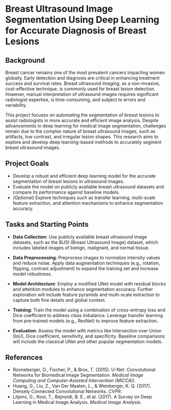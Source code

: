 
# **Breast Ultrasound Image Segmentation Using Deep Learning for Accurate Diagnosis of Breast Lesions**

## **Background**

Breast cancer remains one of the most prevalent cancers impacting women globally. Early detection and diagnosis are critical in enhancing treatment success and survival rates. Breast ultrasound imaging, as a non-invasive, cost-effective technique, is commonly used for breast lesion detection. However, manual interpretation of ultrasound images requires significant radiologist expertise, is time-consuming, and subject to errors and variability.

This project focuses on automating the segmentation of breast lesions to assist radiologists in more accurate and efficient image analysis. Despite advancements in deep learning for medical image segmentation, challenges remain due to the complex nature of breast ultrasound images, such as artifacts, low contrast, and irregular lesion shapes. This research aims to explore and develop deep learning-based methods to accurately segment breast ultrasound images.


## **Project Goals**

- Develop a robust and efficient deep learning model for the accurate segmentation of breast lesions in ultrasound images.
- Evaluate the model on publicly available breast ultrasound datasets and compare its performance against baseline models.
- *(Optional)* Explore techniques such as transfer learning, multi-scale feature extraction, and attention mechanisms to enhance segmentation accuracy.


## **Tasks and Starting Points**

- **Data Collection**: Use publicly available breast ultrasound image datasets, such as the BUSI (Breast Ultrasound Image) dataset, which includes labeled images of benign, malignant, and normal tissue.
  
- **Data Preprocessing**: Preprocess images to normalize intensity values and reduce noise. Apply data augmentation techniques (e.g., rotation, flipping, contrast adjustment) to expand the training set and increase model robustness.
  
- **Model Architecture**: Employ a modified UNet model with residual blocks and attention modules to enhance segmentation accuracy. Further exploration will include feature pyramids and multi-scale extraction to capture both fine details and global context.
  
- **Training**: Train the model using a combination of cross-entropy loss and Dice coefficient to address class imbalance. Leverage transfer learning from pre-trained models (e.g., ResNet) to improve feature extraction.
  
- **Evaluation**: Assess the model with metrics like Intersection over Union (IoU), Dice coefficient, sensitivity, and specificity. Baseline comparisons will include the classical UNet and other popular segmentation models.


## **References**

- Ronneberger, O., Fischer, P., & Brox, T. (2015). U-Net: Convolutional Networks for Biomedical Image Segmentation. *Medical Image Computing and Computer-Assisted Intervention (MICCAI)*.
- Huang, G., Liu, Z., Van Der Maaten, L., & Weinberger, K. Q. (2017). Densely Connected Convolutional Networks. *CVPR*.
- Litjens, G., Kooi, T., Bejnordi, B. E., et al. (2017). A Survey on Deep Learning in Medical Image Analysis. *Medical Image Analysis*.
